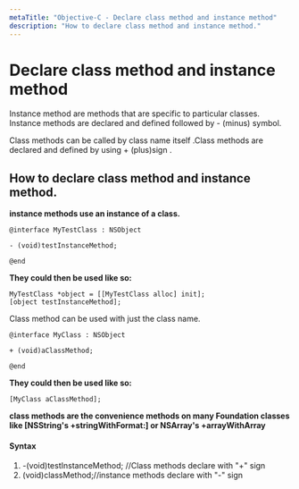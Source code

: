 ```yaml
---
metaTitle: "Objective-C - Declare class method and instance method"
description: "How to declare class method and instance method."
---
```


# Declare class method and instance method


Instance method are methods that are specific to particular classes. Instance methods are declared and defined followed by - (minus) symbol.

Class methods can be called by class name itself .Class methods are declared and defined by using + (plus)sign .



## How to declare class method and instance method.


**instance methods use an instance of a class.**

```objc
@interface MyTestClass : NSObject

- (void)testInstanceMethod;
    
@end

```

**They could then be used like so:**

```objc
MyTestClass *object = [[MyTestClass alloc] init];
[object testInstanceMethod];

```

Class method can be used with just the class name.

```objc
@interface MyClass : NSObject

+ (void)aClassMethod;

@end

```

**They could then be used like so:**

```objc
[MyClass aClassMethod];

```

**class methods are the convenience methods on many Foundation classes like [NSString's +stringWithFormat:] or NSArray's +arrayWithArray**



#### Syntax


1. -(void)testInstanceMethod; //Class methods declare with "+" sign
1. (void)classMethod;//instance methods declare with "-" sign

